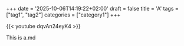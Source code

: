 +++
date = '2025-10-06T14:19:22+02:00'
draft = false
title = 'A'
tags = ["tag1", "tag2"]
categories = ["category1"]
+++

{{< youtube dqvAn24eyK4 >}}

This is a.md

